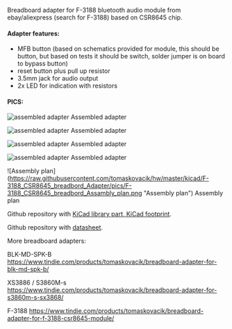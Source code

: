 Breadboard adapter for F-3188 bluetooth audio module from ebay/aliexpress (search for F-3188) based on CSR8645 chip.

#### Adapter features:

- MFB button (based on schematics provided for module, this should be button, but based on tests it should be switch, solder jumper is on board to bypass button)
- reset button plus pull up resistor
- 3.5mm jack for audio output
- 2x LED for indication with resistors

#### PICS:
![assembled adapter](https://raw.githubusercontent.com/tomaskovacik/hw/master/kicad/F-3188_CSR8645_breadbord_Adapter/pics/20190524_180931.jpg "assembled adapter")
Assembled adapter

![assembled adapter](https://raw.githubusercontent.com/tomaskovacik/hw/master/kicad/F-3188_CSR8645_breadbord_Adapter/pics/20190524_180943.jpg "assembled adapter")
Assembled adapter

![assembled adapter](https://raw.githubusercontent.com/tomaskovacik/hw/master/kicad/F-3188_CSR8645_breadbord_Adapter/pics/20190524_180953.jpg "assembled adapter")
Assembled adapter

![assembled adapter](https://raw.githubusercontent.com/tomaskovacik/hw/master/kicad/F-3188_CSR8645_breadbord_Adapter/pics/20190524_181000.jpg "assembled adapter")
Assembled adapter

![Assembly plan] (https://raw.githubusercontent.com/tomaskovacik/hw/master/kicad/F-3188_CSR8645_breadbord_Adapter/pics/F-3188_CSR8645_breadbord_Assambly_plan.png "Assembly plan")
Assembly plan

Github repository with [KiCad library part, KiCad footprint](https://github.com/tomaskovacik/kicad-library/).

Github repository with [datasheet](https://github.com/tomaskovacik/kicad-library/tree/master/library/datasheet/F-3188_CSR8645_bluetooth).

More breadboard adapters:

BLK-MD-SPK-B https://www.tindie.com/products/tomaskovacik/breadboard-adapter-for-blk-md-spk-b/

XS3886 / S3860M-s https://www.tindie.com/products/tomaskovacik/breadboard-adapter-for-s3860m-s-sx3868/

F-3188 https://www.tindie.com/products/tomaskovacik/breadboard-adapter-for-f-3188-csr8645-module/
